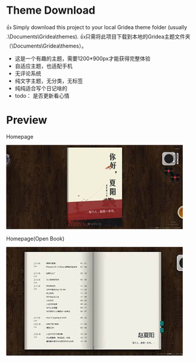 # Theme Download

👍 Simply download this project to your local Gridea theme folder (usually .\Documents\Gridea\themes\).
👍只需将此项目下载到本地的Gridea主题文件夹（\Documents\Gridea\themes）。

- 这是一个有趣的主题，需要1200*900px才能获得完整体验
- 自适应主题，也适配手机
- 无评论系统
- 纯文字主题，无分类，无标签
- 纯纯适合写个日记啥的
- todo： 是否更新看心情

# Preview

Homepage

![](assets/media/img/home.jpeg)


Homepage(Open Book)


![](assets/media/img/home-open.jpeg)
